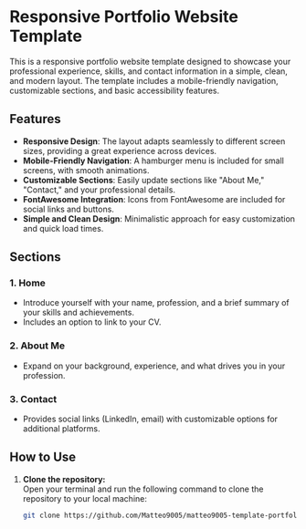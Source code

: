 # Responsive Portfolio Website Template

This is a responsive portfolio website template designed to showcase your professional experience, skills, and contact information in a simple, clean, and modern layout. The template includes a mobile-friendly navigation, customizable sections, and basic accessibility features.

## Features

- **Responsive Design**: The layout adapts seamlessly to different screen sizes, providing a great experience across devices.
- **Mobile-Friendly Navigation**: A hamburger menu is included for small screens, with smooth animations.
- **Customizable Sections**: Easily update sections like "About Me," "Contact," and your professional details.
- **FontAwesome Integration**: Icons from FontAwesome are included for social links and buttons.
- **Simple and Clean Design**: Minimalistic approach for easy customization and quick load times.

## Sections

### 1. **Home**
   - Introduce yourself with your name, profession, and a brief summary of your skills and achievements.
   - Includes an option to link to your CV.

### 2. **About Me**
   - Expand on your background, experience, and what drives you in your profession.

### 3. **Contact**
   - Provides social links (LinkedIn, email) with customizable options for additional platforms.

## How to Use

1. **Clone the repository:**  
   Open your terminal and run the following command to clone the repository to your local machine:
   
   ```bash
   git clone https://github.com/Matteo9005/matteo9005-template-portfolio.git
